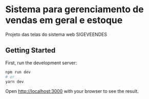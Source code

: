 # Sistema para gerenciamento de vendas em geral e estoque

<p align="justify">Projeto das telas do sistema web SIGEVEENDES</p>

## Getting Started

First, run the development server:

```bash
npm run dev
# or
yarn dev
```

Open [http://localhost:3000](http://localhost:3000) with your browser to see the result.